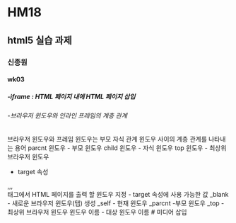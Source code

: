# HM18
## html5 실습 과제
### 신종원
#### wk03
##### -iframe : HTML 페이지 내에 HTML 페이지 삽입
###### -브라우저 윈도우와 인라인 프레임의 계층 관계
브라우저 윈도우와 프레임 윈도우는 부모 자식 관계
윈도우 사이의 계층 관계를 나타내는 용어
parcnt 윈도우 - 부모 윈도우
child 윈도우 - 자식 윈도우
top 윈도우 - 최상위 브라우저 윈도우
- target 속성
<base>,<a>,<area>,<form>태그에서 HTML 페이지를 출력 할 윈도우 지정
- target 속성에 사용 가능한 값
  _blank - 새로운 브라우저 윈도우(탭) 생성
  _self - 현재 윈도우
  _parcnt -부모 윈도우
  _top - 최상위 브라우저 윈도우
  윈도우 이름 - 대상 윈도우 이름
  # 미디어 삽입
  
  
